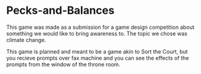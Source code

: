 # Pecks-and-Balances
This game was made as a submission for a game design competition about something we would like to bring awareness to.
The topic we chose was climate change.

This game is planned and meant to be a game akin to Sort the Court, but you recieve prompts over fax machine and you can see the effects of the prompts from the window of the throne room.
